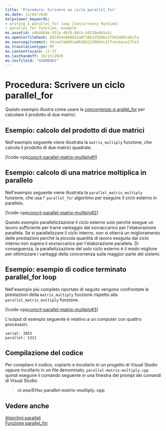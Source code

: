 ```yaml
---
title: 'Procedura: Scrivere un ciclo parallel_for'
ms.date: 11/04/2016
helpviewer_keywords:
- writing a parallel_for loop [Concurrency Runtime]
- parallel_for function, example
ms.assetid: adb4d64e-5514-4b70-8dcb-b9210e6b5a1c
ms.openlocfilehash: 8d2d54e084652a8f34b125b96c3f502dd9cdb1fa
ms.sourcegitcommit: 43cee7a0d41a062661229043c2f7cbc6ace17fa3
ms.translationtype: MT
ms.contentlocale: it-IT
ms.lasthandoff: 10/13/2020
ms.locfileid: "92008963"
---
```

# <a name="how-to-write-a-parallel_for-loop"></a>Procedura: Scrivere un ciclo parallel_for

Questo esempio illustra come usare la [concorrenza::p arallel_for](reference/concurrency-namespace-functions.md#parallel_for) per calcolare il prodotto di due matrici.

## <a name="example-compute-the-product-of-two-matrices"></a>Esempio: calcolo del prodotto di due matrici

Nell'esempio seguente viene illustrata la `matrix_multiply` funzione, che calcola il prodotto di due matrici quadrate.

[!code-cpp[concrt-parallel-matrix-multiply#1](../../parallel/concrt/codesnippet/cpp/how-to-write-a-parallel-for-loop_1.cpp)]

## <a name="example-compute-a-matrix-multiply-in-parallel"></a>Esempio: calcolo di una matrice moltiplica in parallelo

Nell'esempio seguente viene illustrata la `parallel_matrix_multiply` funzione, che usa l' `parallel_for` algoritmo per eseguire il ciclo esterno in parallelo.

[!code-cpp[concrt-parallel-matrix-multiply#2](../../parallel/concrt/codesnippet/cpp/how-to-write-a-parallel-for-loop_2.cpp)]

Questo esempio parallelizzazione il ciclo esterno solo perché esegue un lavoro sufficiente per trarre vantaggio dal sovraccarico per l'elaborazione parallela. Se si parallelizzare il ciclo interno, non si otterrà un miglioramento delle prestazioni perché la piccola quantità di lavoro eseguita dal ciclo interno non supera il sovraccarico per l'elaborazione parallela. Di conseguenza, la parallelizzazione del solo ciclo esterno è il modo migliore per ottimizzare i vantaggi della concorrenza sulla maggior parte dei sistemi.

## <a name="example-finished-parallel_for-loop-code-sample"></a>Esempio: esempio di codice terminato parallel_for loop

Nell'esempio più completo riportato di seguito vengono confrontate le prestazioni della `matrix_multiply` funzione rispetto alla `parallel_matrix_multiply` funzione.

[!code-cpp[concrt-parallel-matrix-multiply#3](../../parallel/concrt/codesnippet/cpp/how-to-write-a-parallel-for-loop_3.cpp)]

L'output di esempio seguente è relativo a un computer con quattro processori.

```Output
serial: 3853
parallel: 1311
```

## <a name="compiling-the-code"></a>Compilazione del codice

Per compilare il codice, copiarlo e incollarlo in un progetto di Visual Studio oppure incollarlo in un file denominato, `parallel-matrix-multiply.cpp` quindi eseguire il comando seguente in una finestra del prompt dei comandi di Visual Studio.

> **cl.exe/EHsc parallel-matrix-multiply. cpp**

## <a name="see-also"></a>Vedere anche

[Algoritmi paralleli](../../parallel/concrt/parallel-algorithms.md)<br/>
[Funzione parallel_for](reference/concurrency-namespace-functions.md#parallel_for)
